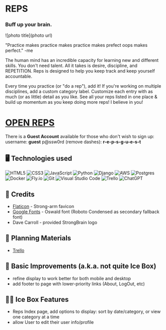 # REPS
### Buff up your brain.

![photo title](photo url)

"Practice makes practice makes practice makes prefect oops makes perfect."
-me

The human mind has an incredible capacity for learning new and different skills. You don't need talent. All it takes is desire, discipline, and REPETITION. Reps is designed to help you keep track and keep yourself accountable. 

Every time you practice (or "do a rep"), add it! If you're working on multiple disciplines, add a custom category label. Customize each entry with as much (or as little) detail as you like. See all your reps listed in one place & build up momentum as you keep doing more reps! I believe in you!

# [OPEN REPS](https://reps-app.fly.dev)
There is a **Guest Account** available for those who don't wish to sign up:
  username: **guest**
  p@ssw0rd (remove dashes): **r-e-p-s-g-u-e-s-t**

## :desktop_computer:	Technologies used 

![HTML5](https://img.shields.io/badge/html5-%23E34F26.svg?style=for-the-badge&logo=html5&logoColor=white)
![CSS3](https://img.shields.io/badge/css3-%231572B6.svg?style=for-the-badge&logo=css3&logoColor=white)
![JavaScript](https://img.shields.io/badge/javascript-%23323330.svg?style=for-the-badge&logo=javascript&logoColor=%23F7DF1E)
![Python](https://img.shields.io/badge/python-3670A0?style=for-the-badge&logo=python&logoColor=ffdd54)
![Django](https://img.shields.io/badge/django-%23092E20.svg?style=for-the-badge&logo=django&logoColor=white)
![AWS](https://img.shields.io/badge/AWS-%23FF9900.svg?style=for-the-badge&logo=amazon-aws&logoColor=white)
![Postgres](https://img.shields.io/badge/postgres-%23316192.svg?style=for-the-badge&logo=postgresql&logoColor=white)
![Docker](https://img.shields.io/badge/docker-%230db7ed.svg?style=for-the-badge&logo=docker&logoColor=white)
![Fly.io](https://img.shields.io/badge/Fly.io%20-%20purple)
![Git](https://img.shields.io/badge/git-%23F05033.svg?style=for-the-badge&logo=git&logoColor=white)
![Visual Studio Code](https://img.shields.io/badge/VSCode-0078D4?style=for-the-badge&logo=visual%20studio%20code&logoColor=white)
![Trello](https://img.shields.io/badge/Trello-%23026AA7.svg?style=for-the-badge&logo=Trello&logoColor=white)
![ChatGPT](https://img.shields.io/badge/chatGPT-74aa9c?style=for-the-badge&logo=openai&logoColor=white)

## :handshake:	Credits

- [Flaticon](https://www.flaticon.com/free-icons/strong-arm) - Strong-arm favicon</a>
- [Google Fonts](https://fonts.google.com/specimen/Oswald) - Oswald font (Roboto Condensed as secondary fallback font)
- Dave Carroll - provided StrongBrain logo

## :brain:	Planning Materials
- [Trello](https://trello.com/b/nXX6ySC8/reps)

## :wrench:	Basic Improvements (a.k.a. not quite Ice Box)

- refine display to work better for both mobile and desktop
- add footer to page with lower-priority links (About, LogOut, etc)

## :ice_cube::boxing_glove: Ice Box Features 

- Reps Index page, add options to display: sort by date/category, or view one category at a time
- allow User to edit their user info/profile